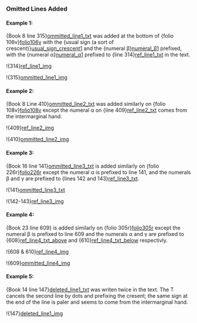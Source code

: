 ### Omitted Lines Added

#### Example 1:

{Book 8 line 315}[ommitted_line1_txt] was added at the bottom of {folio 106v}[folio106v] with the {usual sign (a sort of crescent)}[usual_sign_crescent1] and the {numeral β}[numeral_β1] prefixed, with the {numeral α}[numeral_α1] prefixed to {line 314}[ref_line1_txt] in the text.

!{314}[ref_line1_img]

!{315}[ommitted_line1_img]

[folio106v]: urn:cite:hmt:vaimg.VA106VN-0609
[ref_line1_img]: urn:cite:hmt:vaimg.VA106VN-0609@0.4064,0.8074,0.4194,0.0211
[ref_line1_txt]: urn:cts:greekLit:tlg0012.tlg001.msA:8.314
[numeral_α1]: urn:cite:hmt:vaimg.VA106VN-0609@0.4444,0.5575,0.018,0.0128
[ommitted_line1_img]: urn:cite:hmt:vaimg.VA106VN-0609@0.4414,0.5508,0.4735,0.0241
[ommitted_line1_txt]: urn:cts:greekLit:tlg0012.tlg001.msA:8.315
[numeral_β1]: urn:cite:hmt:vaimg.VA106VN-0609@0.4424,0.8122,0.017,0.0188
[usual_sign_crescent1]: urn:cite:hmt:vaimg.VA106VN-0609@0.4264,0.8197,0.016,0.015

#### Example 2:

{Book 8 Line 410}[ommitted_line2_txt] was added similarly on {folio 108v}[folio108v] except the numeral α on {line 409}[ref_line2_txt] comes from the intermarginal hand.

!{409}[ref_line2_img]

!{410}[ommitted_line2_img]

[folio108v]: urn:cite:hmt:vaimg.VA108VN-0611
[ref_line2_img]: urn:cite:hmt:vaimg.VA108VN-0611@0.4464,0.4155,0.3824,0.027
[ref_line2_txt]: urn:cts:greekLit:tlg0012.tlg001.msA:8.409
[ommitted_line2_img]: urn:cite:hmt:vaimg.VA108VN-0611@0.4685,0.8077,0.3504,0.024
[ommitted_line2_txt]: urn:cts:greekLit:tlg0012.tlg001.msA:8.410

#### Example 3:

{Book 16 line 141}[ommitted_line3_txt] is added similarly on {folio 226r}[folio226r] except the numeral α is prefixed to line 141, and the numerals β and γ are prefixed to {lines 142 and 143}[ref_line3_txt].

!{141}[ommitted_line3_txt]

!{142-143}[ref_line3_img]

[folio226r]: urn:cite:hmt:vaimg.VA226RN-0397
[ref_line3_img]: urn:cite:hmt:vaimg.VA226RN-0397@0.1582,0.4884,0.4354,0.0443
[ref_line3_txt]: urn:cts:greekLit:tlg0012.tlg001.msA:16.142-16.143
[ommitted_line3_img]: urn:cite:hmt:vaimg.VA226RN-0397@0.1622,0.7137,0.4374,0.0346
[ommitted_line3_txt]: urn:cts:greekLit:tlg0012.tlg001.msA:16.141

#### Example 4:

{Book 23 line 609} is added similarly on {folio 305r}[folio305r] except the numeral β is prefixed to line 609 and the numerals α and γ are prefixed to {608}[ref_line4_txt_above] and {610}[ref_line4_txt_below] respectivly.

!{608 & 610}[ref_line4_img]

!{609}[ommitted_line4_img]

[folio305r]: urn:cite:hmt:vaimg.VA305RN-0475
[ref_line4_img]: urn:cite:hmt:vaimg.VA305RN-0475@0.1752,0.4485,0.4414,0.0458
[ref_line4_txt_above]: urn:cts:greekLit:tlg0012.tlg001.msA:23.608
[ref_line4_txt_below]: urn:cts:greekLit:tlg0012.tlg001.msA:23.610
[ommitted_line4_img]: urn:cite:hmt:vaimg.VA305RN-0475@0.1962,0.722,0.3524,0.0331
[ommitted_line4_txt]: urn:cts:greekLit:tlg0012.tlg001.msA:23.609

#### Example 5:

{Book 14 line 147}[deleted_line1_txt] was writen twice in the text. The T cancels the second line by dots and prefixing the cresent; the same sign at the end of the line is paler and seems to come from the intermarginal hand.

!{147}[deleted_line1_img]

[deleted_line1_img]: urn:cite:hmt:vaimg.VA183RN-0354@0.1672,0.574,0.3904,0.0451
[deleted_line1_txt]: urn:cts:greekLit:tlg0012.tlg001.msA:14.147